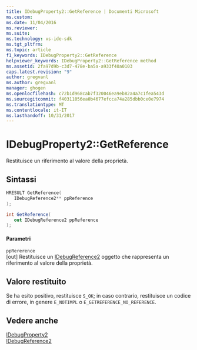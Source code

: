 ```yaml
---
title: IDebugProperty2::GetReference | Documenti Microsoft
ms.custom: 
ms.date: 11/04/2016
ms.reviewer: 
ms.suite: 
ms.technology: vs-ide-sdk
ms.tgt_pltfrm: 
ms.topic: article
f1_keywords: IDebugProperty2::GetReference
helpviewer_keywords: IDebugProperty2::GetReference method
ms.assetid: 2fa97d9b-c3d7-478e-ba5a-a933f40a0103
caps.latest.revision: "9"
author: gregvanl
ms.author: gregvanl
manager: ghogen
ms.openlocfilehash: c72b1d968cab7f320046ea9eb82a4a7c1fea543d
ms.sourcegitcommit: f40311056ea0b4677efcca74a285dbb0ce0e7974
ms.translationtype: MT
ms.contentlocale: it-IT
ms.lasthandoff: 10/31/2017
---
```

# <a name="idebugproperty2getreference"></a>IDebugProperty2::GetReference
Restituisce un riferimento al valore della proprietà.  
  
## <a name="syntax"></a>Sintassi  
  
```cpp  
HRESULT GetReference(  
   IDebugReference2** ppReference  
);  
```  
  
```csharp  
int GetReference(  
   out IDebugReference2 ppReference  
);  
```  
  
#### <a name="parameters"></a>Parametri  
 `ppRererence`  
 [out] Restituisce un [IDebugReference2](../../../extensibility/debugger/reference/idebugreference2.md) oggetto che rappresenta un riferimento al valore della proprietà.  
  
## <a name="return-value"></a>Valore restituito  
 Se ha esito positivo, restituisce `S_OK`; in caso contrario, restituisce un codice di errore, in genere `E_NOTIMPL` o `E_GETREFERENCE_NO_REFERENCE`.  
  
## <a name="see-also"></a>Vedere anche  
 [IDebugProperty2](../../../extensibility/debugger/reference/idebugproperty2.md)   
 [IDebugReference2](../../../extensibility/debugger/reference/idebugreference2.md)